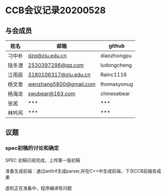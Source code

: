 # CCB会议记录20200528


## 与会成员


|姓名	|邮箱|github|
| ----- | ----- | -----|
|刁中朴	|dzp@zju.edu.cn	|diaozhongpu|
|陆冬澄|	2530397296@qq.com	|ludongcheng|
|江雨辰	|3180106317@zju.edu.cn|	Rainc1116|
|杨文章|	wenzhang5800@gmail.com	|thomasyonug|
|杨海龙|	swubear@163.com	|chinesebear|
|张淞	|***	|***|
|林吟风|***	|***|

## 议题

### spec初稿的讨论和确定
SPEC 初稿已经完成，上传第一版初稿

准备生成前端：通过antlr4生成parser,并在C++中生成前端，下次CCB前报告成果

虚机正在准备中，程序编译有问题
